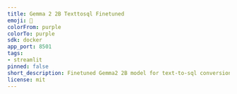 ```yaml
---
title: Gemma 2 2B Texttosql Finetuned
emoji: 🚀
colorFrom: purple
colorTo: purple
sdk: docker
app_port: 8501
tags:
- streamlit
pinned: false
short_description: Finetuned Gemma2 2B model for text-to-sql conversion
license: mit
---
```

